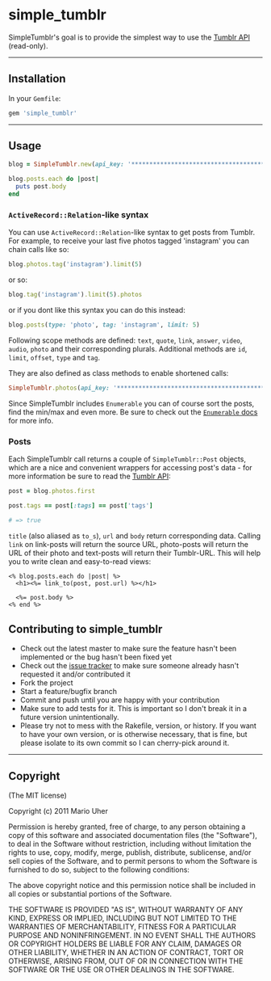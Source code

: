 # simple_tumblr

SimpleTumblr's goal is to provide the simplest way to use the [Tumblr API](http://www.tumblr.com/docs/en/api/v2) (read-only). 

---

## Installation

In your `Gemfile`:

```ruby
gem 'simple_tumblr'
```

---

## Usage

```ruby
blog = SimpleTumblr.new(api_key: '**************************************************', hostname: 'tumblr.mariouher.com')
```

```ruby
blog.posts.each do |post|
  puts post.body
end
```

### `ActiveRecord::Relation`-like syntax

You can use `ActiveRecord::Relation`-like syntax to get posts from Tumblr. For example, to receive your last five photos tagged 'instagram' you can chain calls like so:

```ruby
blog.photos.tag('instagram').limit(5)
```

or so:

```ruby
blog.tag('instagram').limit(5).photos
```

or if you dont like this syntax you can do this instead:

```ruby
blog.posts(type: 'photo', tag: 'instagram', limit: 5)
```

Following scope methods are defined: `text`, `quote`, `link`, `answer`, `video`, `audio`, `photo` and their corresponding plurals. Additional methods are `id`, `limit`, `offset`, `type` and `tag`.

They are also defined as class methods to enable shortened calls:

```ruby
SimpleTumblr.photos(api_key: '**************************************************', hostname: 'tumblr.mariouher.com')
```

Since SimpleTumblr includes `Enumerable` you can of course sort the posts, find the min/max and even more. Be sure to check out the 
[`Enumerable` docs](http://ruby-doc.org/core-1.9.3/Enumerable.html) for more info.
 
### Posts

Each SimpleTumblr call returns a couple of `SimpleTumblr::Post` objects, which are a nice and convenient wrappers for accessing post's data - for more information be sure to read the [Tumblr API](http://www.tumblr.com/docs/en/api/v2):

```ruby
post = blog.photos.first

post.tags == post[:tags] == post['tags']

# => true
```

`title` (also aliased as `to_s`), `url` and `body` return corresponding data. Calling `link` on link-posts will return the source URL, photo-posts will return the URL of their photo and text-posts will return their Tumblr-URL. This will help you to write clean and easy-to-read views:

```erb
<% blog.posts.each do |post| %>
  <h1><%= link_to(post, post.url) %></h1>
  
  <%= post.body %>
<% end %>
```


## Contributing to simple_tumblr
 
* Check out the latest master to make sure the feature hasn't been implemented or the bug hasn't been fixed yet
* Check out the [issue tracker](https://github.com/haihappen/simple_tumblr/issues) to make sure someone already hasn't requested it and/or contributed it
* Fork the project
* Start a feature/bugfix branch
* Commit and push until you are happy with your contribution
* Make sure to add tests for it. This is important so I don't break it in a future version unintentionally.
* Please try not to mess with the Rakefile, version, or history. If you want to have your own version, or is otherwise necessary, that is fine, but please isolate to its own commit so I can cherry-pick around it.

---

## Copyright

(The MIT license)

Copyright (c) 2011 Mario Uher

Permission is hereby granted, free of charge, to any person obtaining
a copy of this software and associated documentation files (the
"Software"), to deal in the Software without restriction, including
without limitation the rights to use, copy, modify, merge, publish,
distribute, sublicense, and/or sell copies of the Software, and to
permit persons to whom the Software is furnished to do so, subject to
the following conditions:

The above copyright notice and this permission notice shall be
included in all copies or substantial portions of the Software.

THE SOFTWARE IS PROVIDED "AS IS", WITHOUT WARRANTY OF ANY KIND,
EXPRESS OR IMPLIED, INCLUDING BUT NOT LIMITED TO THE WARRANTIES OF
MERCHANTABILITY, FITNESS FOR A PARTICULAR PURPOSE AND
NONINFRINGEMENT. IN NO EVENT SHALL THE AUTHORS OR COPYRIGHT HOLDERS BE
LIABLE FOR ANY CLAIM, DAMAGES OR OTHER LIABILITY, WHETHER IN AN ACTION
OF CONTRACT, TORT OR OTHERWISE, ARISING FROM, OUT OF OR IN CONNECTION
WITH THE SOFTWARE OR THE USE OR OTHER DEALINGS IN THE SOFTWARE.